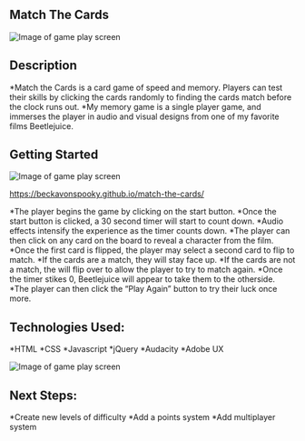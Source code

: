 ## Match The Cards

![Image of game play screen](https://i.imgur.com/En6aAFZ.png)


## Description
*Match the Cards is a card game of speed and memory. Players can test their skills by clicking the cards randomly to finding the cards match before the clock runs out. 
*My memory game is a single player game, and immerses the player in audio and visual designs from one of my favorite films Beetlejuice.

## Getting Started

![Image of game play screen](https://i.imgur.com/XEOFk1x.png)

https://beckavonspooky.github.io/match-the-cards/

*The player begins the game by clicking on the start button.
*Once the start button is clicked, a 30 second timer will start to count down. 
*Audio effects intensify the experience as the timer counts down.
*The player can then click on any card on the board to reveal a character from the film.
*Once the first card is flipped, the player may select a second card to flip to match.
*If the cards are a match, they will stay face up.
*If the cards are not a match, the will flip over to allow the player to try to match again.
*Once the timer stikes 0, Beetlejuice will appear to take them to the otherside.
*The player can then click the “Play Again” button to try their luck once more. 

## Technologies Used:

*HTML
*CSS
*Javascript
*jQuery
*Audacity
*Adobe UX

![Image of game play screen](https://i.imgur.com/s14PmuV.png)
 
## Next Steps:
*Create new levels of difficulty
*Add a points system
*Add multiplayer system

